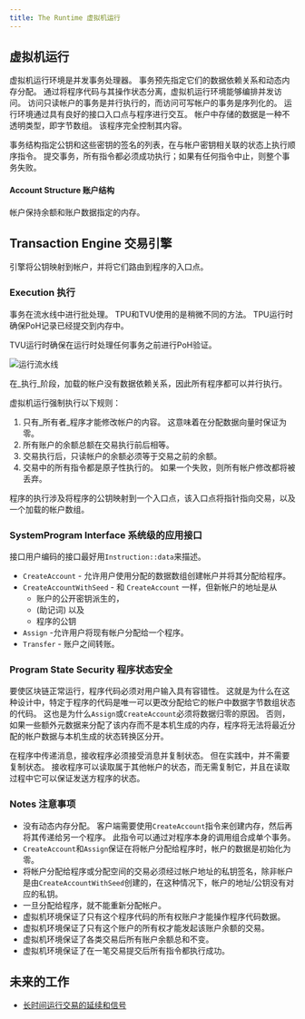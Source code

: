 ```yaml
---
title: The Runtime 虚拟机运行
---
```


## 虚拟机运行

虚拟机运行环境是并发事务处理器。 事务预先指定它们的数据依赖关系和动态内存分配。 通过将程序代码与其操作状态分离，虚拟机运行环境能够编排并发访问。 访问只读帐户的事务是并行执行的，而访问可写帐户的事务是序列化的。 运行环境通过具有良好的接口入口点与程序进行交互。 帐户中存储的数据是一种不透明类型，即字节数组。 该程序完全控制其内容。

事务结构指定公钥和这些密钥的签名的列表，在与帐户密钥相关联的状态上执行顺序指令。 提交事务，所有指令都必须成功执行；如果有任何指令中止，则整个事务失败。

#### Account Structure 账户结构

帐户保持余额和账户数据指定的内存。

## Transaction Engine 交易引擎

引擎将公钥映射到帐户，并将它们路由到程序的入口点。

### Execution 执行

事务在流水线中进行批处理。 TPU和TVU使用的是稍微不同的方法。 TPU运行时确保PoH记录已经提交到内存中。

TVU运行时确保在运行时处理任何事务之前进行PoH验证。

![运行流水线](/img/runtime.svg)

在_执行_阶段，加载的帐户没有数据依赖关系，因此所有程序都可以并行执行。

虚拟机运行强制执行以下规则：

1. 只有_所有者_程序才能修改帐户的内容。 这意味着在分配数据向量时保证为零。
2. 所有账户的余额总额在交易执行前后相等。
3. 交易执行后，只读帐户的余额必须等于交易之前的余额。
4. 交易中的所有指令都是原子性执行的。 如果一个失败，则所有帐户修改都将被丢弃。

程序的执行涉及将程序的公钥映射到一个入口点，该入口点将指针指向交易，以及一个加载的帐户数组。

### SystemProgram Interface 系统级的应用接口

接口用户编码的接口最好用`Instruction::data`来描述。

- `CreateAccount` - 允许用户使用分配的数据数组创建帐户并将其分配给程序。
- `CreateAccountWithSeed` - 和 `CreateAccount` 一样，但新帐户的地址是从
  - 账户的公开密钥派生的，
  - (助记词) 以及
  - 程序的公钥
- `Assign` -允许用户将现有帐户分配给一个程序。
- `Transfer` - 账户之间转账。

### Program State Security 程序状态安全

要使区块链正常运行，程序代码必须对用户输入具有容错性。 这就是为什么在这种设计中，特定于程序的代码是唯一可以更改分配给它的帐户中数据字节数组状态的代码。 这也是为什么`Assign`或`CreateAccount`必须将数据归零的原因。 否则，如果一些额外元数据来分配了该内存而不是本机生成的内存，程序将无法将最近分配的帐户数据与本机生成的状态转换区分开。

在程序中传递消息，接收程序必须接受消息并复制状态。 但在实践中，并不需要复制状态。 接收程序可以读取属于其他帐户的状态，而无需复制它，并且在读取过程中它可以保证发送方程序的状态。

### Notes 注意事项

- 没有动态内存分配。 客户端需要使用`CreateAccount`指令来创建内存，然后再将其传递给另一个程序。 此指令可以通过对程序本身的调用组合成单个事务。
- `CreateAccount`和`Assign`保证在将帐户分配给程序时，帐户的数据是初始化为零。
- 将帐户分配给程序或分配空间的交易必须经过帐户地址的私钥签名，除非帐户是由`CreateAccountWithSeed`创建的，在这种情况下，帐户的地址/公钥没有对应的私钥。
- 一旦分配给程序，就不能重新分配帐户。
- 虚拟机环境保证了只有这个程序代码的所有权账户才能操作程序代码数据。
- 虚拟机环境保证了只有这个账户的所有权才能发起该账户余额的交易。
- 虚拟机环境保证了各类交易后所有账户余额总和不变。
- 虚拟机环境保证了在一笔交易提交后所有指令都执行成功。

## 未来的工作

- [长时间运行交易的延续和信号](https://github.com/fair-exchange/safecoin/issues/1485)
